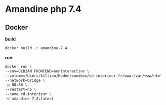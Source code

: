 # Amandine php 7.4 

## Docker

**build**
```sh
docker build -t amandine-7.4 .
```

**run**
```sh
docker run \
--env=DEBIAN_FRONTEND=noninteractive \
--volume=/Users/killian/Koden/sandbox/cd-interieur.fr/www:/var/www/html \
--network=bridge \
-p 80:80 \
--restart=no \
--name cd-interieur \
-d amandine-7.4:latest
```